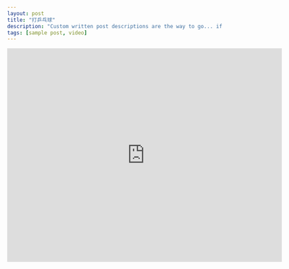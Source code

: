 ```yaml
---
layout: post
title: "打乒乓球"
description: "Custom written post descriptions are the way to go... if you're not lazy."
tags: [sample post, video]
---
```


<iframe frameborder="0" width="640" height="498" src="https://v.qq.com/iframe/player.html?vid=a0528j5mm9j&tiny=0&auto=0" allowfullscreen></iframe>